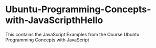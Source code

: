 # Ubuntu-Programming-Concepts-with-JavaScripthHello 
This contains the JavaScript Examples from the Course Ubuntu Programming Concepts with JavaScript
